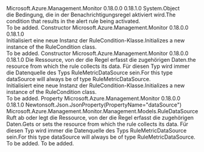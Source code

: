<Type Name="RuleCondition" FullName="Microsoft.Azure.Management.Monitor.Management.Models.RuleCondition">
  <TypeSignature Language="C#" Value="public class RuleCondition" />
  <TypeSignature Language="ILAsm" Value=".class public auto ansi beforefieldinit RuleCondition extends System.Object" />
  <TypeSignature Language="DocId" Value="T:Microsoft.Azure.Management.Monitor.Management.Models.RuleCondition" />
  <TypeSignature Language="VB.NET" Value="Public Class RuleCondition" />
  <TypeSignature Language="F#" Value="type RuleCondition = class" />
  <AssemblyInfo>
    <AssemblyName>Microsoft.Azure.Management.Monitor</AssemblyName>
    <AssemblyVersion>0.18.0.0</AssemblyVersion>
    <AssemblyVersion>0.18.1.0</AssemblyVersion>
  </AssemblyInfo>
  <Base>
    <BaseTypeName>System.Object</BaseTypeName>
  </Base>
  <Interfaces />
  <Docs>
    <summary>
            <span data-ttu-id="92aab-101">die Bedingung, die in der Benachrichtigungsregel aktiviert wird.</span><span class="sxs-lookup"><span data-stu-id="92aab-101">The condition that results in the alert rule being activated.</span></span>
            </summary>
    <remarks>To be added.</remarks>
  </Docs>
  <Members>
    <Member MemberName=".ctor">
      <MemberSignature Language="C#" Value="public RuleCondition ();" />
      <MemberSignature Language="ILAsm" Value=".method public hidebysig specialname rtspecialname instance void .ctor() cil managed" />
      <MemberSignature Language="DocId" Value="M:Microsoft.Azure.Management.Monitor.Management.Models.RuleCondition.#ctor" />
      <MemberSignature Language="VB.NET" Value="Public Sub New ()" />
      <MemberType>Constructor</MemberType>
      <AssemblyInfo>
        <AssemblyName>Microsoft.Azure.Management.Monitor</AssemblyName>
        <AssemblyVersion>0.18.0.0</AssemblyVersion>
        <AssemblyVersion>0.18.1.0</AssemblyVersion>
      </AssemblyInfo>
      <Parameters />
      <Docs>
        <summary>
            <span data-ttu-id="92aab-102">Initialisiert eine neue Instanz der RuleCondition-Klasse.</span><span class="sxs-lookup"><span data-stu-id="92aab-102">Initializes a new instance of the RuleCondition class.</span></span>
            </summary>
        <remarks>To be added.</remarks>
      </Docs>
    </Member>
    <Member MemberName=".ctor">
      <MemberSignature Language="C#" Value="public RuleCondition (Microsoft.Azure.Management.Monitor.Management.Models.RuleDataSource dataSource = null);" />
      <MemberSignature Language="ILAsm" Value=".method public hidebysig specialname rtspecialname instance void .ctor(class Microsoft.Azure.Management.Monitor.Management.Models.RuleDataSource dataSource) cil managed" />
      <MemberSignature Language="DocId" Value="M:Microsoft.Azure.Management.Monitor.Management.Models.RuleCondition.#ctor(Microsoft.Azure.Management.Monitor.Management.Models.RuleDataSource)" />
      <MemberSignature Language="VB.NET" Value="Public Sub New (Optional dataSource As RuleDataSource = null)" />
      <MemberSignature Language="F#" Value="new Microsoft.Azure.Management.Monitor.Management.Models.RuleCondition : Microsoft.Azure.Management.Monitor.Management.Models.RuleDataSource -&gt; Microsoft.Azure.Management.Monitor.Management.Models.RuleCondition" Usage="new Microsoft.Azure.Management.Monitor.Management.Models.RuleCondition dataSource" />
      <MemberType>Constructor</MemberType>
      <AssemblyInfo>
        <AssemblyName>Microsoft.Azure.Management.Monitor</AssemblyName>
        <AssemblyVersion>0.18.0.0</AssemblyVersion>
        <AssemblyVersion>0.18.1.0</AssemblyVersion>
      </AssemblyInfo>
      <Parameters>
        <Parameter Name="dataSource" Type="Microsoft.Azure.Management.Monitor.Management.Models.RuleDataSource" />
      </Parameters>
      <Docs>
        <param name="dataSource"><span data-ttu-id="92aab-103">Die Ressource, von der die Regel erfasst die zugehörigen Daten.</span><span class="sxs-lookup"><span data-stu-id="92aab-103">the resource from which the rule collects its data.</span></span> <span data-ttu-id="92aab-104">Für diesen Typ wird immer die Datenquelle des Typs RuleMetricDataSource sein.</span><span class="sxs-lookup"><span data-stu-id="92aab-104">For this type dataSource will always be of type RuleMetricDataSource.</span></span></param>
        <summary>
            <span data-ttu-id="92aab-105">Initialisiert eine neue Instanz der RuleCondition-Klasse.</span><span class="sxs-lookup"><span data-stu-id="92aab-105">Initializes a new instance of the RuleCondition class.</span></span>
            </summary>
        <remarks>To be added.</remarks>
      </Docs>
    </Member>
    <Member MemberName="DataSource">
      <MemberSignature Language="C#" Value="public Microsoft.Azure.Management.Monitor.Management.Models.RuleDataSource DataSource { get; set; }" />
      <MemberSignature Language="ILAsm" Value=".property instance class Microsoft.Azure.Management.Monitor.Management.Models.RuleDataSource DataSource" />
      <MemberSignature Language="DocId" Value="P:Microsoft.Azure.Management.Monitor.Management.Models.RuleCondition.DataSource" />
      <MemberSignature Language="VB.NET" Value="Public Property DataSource As RuleDataSource" />
      <MemberSignature Language="F#" Value="member this.DataSource : Microsoft.Azure.Management.Monitor.Management.Models.RuleDataSource with get, set" Usage="Microsoft.Azure.Management.Monitor.Management.Models.RuleCondition.DataSource" />
      <MemberType>Property</MemberType>
      <AssemblyInfo>
        <AssemblyName>Microsoft.Azure.Management.Monitor</AssemblyName>
        <AssemblyVersion>0.18.0.0</AssemblyVersion>
        <AssemblyVersion>0.18.1.0</AssemblyVersion>
      </AssemblyInfo>
      <Attributes>
        <Attribute>
          <AttributeName>Newtonsoft.Json.JsonProperty(PropertyName="dataSource")</AttributeName>
        </Attribute>
      </Attributes>
      <ReturnValue>
        <ReturnType>Microsoft.Azure.Management.Monitor.Management.Models.RuleDataSource</ReturnType>
      </ReturnValue>
      <Docs>
        <summary>
            <span data-ttu-id="92aab-106">Ruft ab oder legt die Ressource, von der die Regel erfasst die zugehörigen Daten.</span><span class="sxs-lookup"><span data-stu-id="92aab-106">Gets or sets the resource from which the rule collects its data.</span></span>
            <span data-ttu-id="92aab-107">Für diesen Typ wird immer die Datenquelle des Typs RuleMetricDataSource sein.</span><span class="sxs-lookup"><span data-stu-id="92aab-107">For this type dataSource will always be of type RuleMetricDataSource.</span></span>
            </summary>
        <value>To be added.</value>
        <remarks>To be added.</remarks>
      </Docs>
    </Member>
  </Members>
</Type>